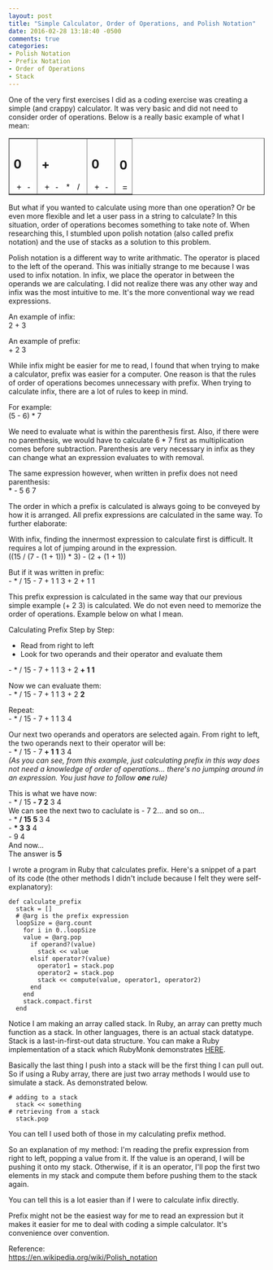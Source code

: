 ```yaml
---
layout: post
title: "Simple Calculator, Order of Operations, and Polish Notation"
date: 2016-02-28 13:18:40 -0500
comments: true
categories: 
- Polish Notation
- Prefix Notation
- Order of Operations
- Stack
---
```

One of the very first exercises I did as a coding exercise was creating a simple (and crappy) calculator. It was very basic and did not need to consider order of operations. Below is a really basic example of what I mean:
<script> 
$(function(){
  var calculator = new Calculator();// write your solution here.
});
// classes are dots and ids are #
function Calculator(){
  // This is a listener that listens for everryyy button click
  $('button').click(function(){
    // Now when a button is clicked, we are in a scope deeper than window
    // So when we call "this" we will get whatever button was clicked
    // Instead of getting the window
    if($(this).siblings('#result').length){
      var number1 = $('#number1 > .number').text()
      var number2 = $('#number2 > .number').text()
      var operation = $('#operation').text()
      var answer = eval([number1,operation,number2].join(''))
      $('#result').text(answer)   
    }else if(!$(this).siblings('#operation').length){    
      var oldValue = $(this).siblings('h2').text()
      var newValue = eval(oldValue + $(this).text() + 1)
      $(this).siblings('h2').text(newValue)
    } else if ($(this).siblings('#operation').length > 0) {
      $(this).siblings('h2').text($(this).text())      
    }
  })
}
</script>


<table border = 1 width = 600>
<tr>
  <td>
    <div id="number1">
    <h2 class="number">0</h2>
    <button class="incr" style ="background-color: white; border: none; height: 17px; width: 17px; font-size: 16px; text-align: center;">+</button>
    <button class="decr" style ="background-color: white; border: none; height: 17px; width: 17px; font-size: 16px; text-align: center;">-</button>
    </div>
  </td>
  <td>
    <div>
    <h2 id="operation">+</h2>
    <button id="add" style ="background-color: white; border: none; height: 17px; width: 17px; font-size: 16px; text-align: center;">+</button>
    <button id="sub" style ="background-color: white; border: none; height: 17px; width: 17px; font-size: 16px; text-align: center;">-</button>
    <button id="mult" style ="background-color: white; border: none; height: 17px; width: 17px; font-size: 16px; text-align: center;">*</button>
    <button id="div" style ="background-color: white; border: none; height: 17px; width: 17px; font-size: 16px; text-align: center;">/</button>
  </div>
  </td>
  <td>
    <div id="number2">
    <h2 class="number">0</h2>
    <button class="incr" style ="background-color: white; border: none; height: 17px; width: 17px; font-size: 16px; text-align: center;">+</button>
    <button class="decr" style ="background-color: white; border: none; height: 17px; width: 17px; font-size: 16px; text-align: center;">-</button>
    </div>
  </td>
  <td>
     <h2 id="result">0</h2>
      <button id="equals" style ="background-color: white; border: none; height: 17px; width: 17px; font-size: 16px; text-align: center;">=</button>
  </td>
</tr>
</table>

But what if you wanted to calculate using more than one operation? Or be even more flexible and let a user pass in a string to calculate? In this situation, order of operations becomes something to take note of. When researching this, I stumbled upon polish notation (also called prefix notation) and the use of stacks as a solution to this problem.

Polish notation is a different way to write arithmatic. The operator is placed to the left of the operand. This was initially strange to me because I was used to infix notation. In infix, we place the operator in between the operands we are calculating. I did not realize there was any other way and infix was the most intuitive to me. It's the more conventional way we read expressions.

An example of infix:<br>
2 + 3

An example of prefix:<br>
\+ 2 3


While infix might be easier for me to read, I found that when trying to make a calculator, prefix was easier for a computer. One reason is that the rules of order of operations becomes unnecessary with prefix. When trying to calculate infix, there are a lot of rules to keep in mind. 

For example:<br>
(5 - 6) * 7

We need to evaluate what is within the parenthesis first. Also, if there were no parenthesis, we would have to calculate 6 * 7 first as multiplication comes before subtraction. Parenthesis are very necessary in infix as they can change what an expression evaluates to with removal.

The same expression however, when written in prefix does not need parenthesis:<br>
\* - 5 6 7

The order in which a prefix is calculated is always going to be conveyed by how it is arranged. All prefix expressions are calculated in the same way. To further elaborate:

With infix, finding the innermost expression to calculate first is difficult. It requires a lot of jumping around in the expression. <br>
((15 / (7 - (1 + 1))) * 3) - (2 + (1 + 1))

But if it was written in prefix:<br>
\- * / 15 - 7 + 1 1 3 + 2 + 1 1

This prefix expression is calculated in the same way that our previous simple example (+ 2 3) is calculated. We do not even need to memorize the order of operations. Example below on what I mean.

Calculating Prefix Step by Step:<br>
- Read from right to left<br>
- Look for two operands and their operator and evaluate them

\- * / 15 - 7 + 1 1 3 + 2 <strong>+ 1 1</strong>

Now we can evaluate them:<br>
\- * / 15 - 7 + 1 1 3 + 2 <strong>2</strong>

Repeat:<br>
\- * / 15 - 7 + 1 1 3 4

Our next two operands and operators are selected again. From right to left, the two operands next to their operator will be:<br>
\- * / 15 - 7 <strong>+ 1 1</strong> 3 4<br>
<em>(As you can see, from this example, just calculating prefix in this way does not need a knowledge of order of operations... there's no jumping around in an expression. You just have to follow <strong> one </strong> rule)</em>

This is what we have now:<br>
\- * / 15 <strong>- 7 2</strong> 3 4<br>
We can see the next two to caclulate is - 7 2... and so on...<br>
\- * <strong>/ 15 5 </strong>3 4 <br> 
\- <strong>* 3 3</strong> 4 <br>
\- 9 4 <br>
And now...<br>
The answer is <strong> 5 </strong>

I wrote a program in Ruby that calculates prefix. Here's a snippet of a part of its code (the other methods I didn't include because I felt they were self-explanatory):
```
def calculate_prefix
  stack = []
  # @arg is the prefix expression
  loopSize = @arg.count
    for i in 0..loopSize
    value = @arg.pop
      if operand?(value)
        stack << value
      elsif operator?(value)
        operator1 = stack.pop
        operator2 = stack.pop
        stack << compute(value, operator1, operator2)
      end
    end
    stack.compact.first
  end
```
Notice I am making an array called stack. In Ruby, an array can pretty much function as a stack. In other languages, there is an actual stack datatype. Stack is a last-in-first-out data structure. You can make a Ruby implementation of a stack which RubyMonk demonstrates <a href = "https://rubymonk.com/learning/books/4-ruby-primer-ascent/chapters/33-advanced-arrays/lessons/86-stacks-and-queues">HERE</a>.

Basically the last thing I push into a stack will be the first thing I can pull out. So if using a Ruby array, there are just two array methods I would use to simulate a stack. As demonstrated below.

```
# adding to a stack
  stack << something
# retrieving from a stack
  stack.pop
```
You can tell I used both of those in my calculating prefix method.

So an explanation of my method:
I'm reading the prefix expression from right to left, popping a value from it. If the value is an operand, I will be pushing it onto my stack. Otherwise, if it is an operator, I'll pop the first two elements in my stack and compute them before pushing them to the stack again. 

You can tell this is a lot easier than if I were to calculate infix directly. 

Prefix might not be the easiest way for me to read an expression but it makes it easier for me to deal with coding a simple calculator. It's convenience over convention.

Reference:<br>
<a href="https://en.wikipedia.org/wiki/Polish_notation">https://en.wikipedia.org/wiki/Polish_notation</a>